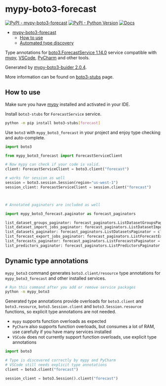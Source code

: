 # mypy-boto3-forecast

[![PyPI - mypy-boto3-forecast](https://img.shields.io/pypi/v/mypy-boto3-forecast.svg?color=blue)](https://pypi.org/project/mypy-boto3-forecast)
[![PyPI - Python Version](https://img.shields.io/pypi/pyversions/mypy-boto3-forecast.svg?color=blue)](https://pypi.org/project/mypy-boto3-forecast)
[![Docs](https://img.shields.io/readthedocs/mypy-boto3-builder.svg?color=blue)](https://mypy-boto3-builder.readthedocs.io/)

- [mypy-boto3-forecast](#mypy-boto3-forecast)
  - [How to use](#how-to-use)
  - [Automated type discovery](#automated-type-discovery)

Type annotations for
[boto3.ForecastService 1.14.0](https://boto3.amazonaws.com/v1/documentation/api/1.14.0/reference/services/forecast.html#ForecastService) service
compatible with [mypy](https://github.com/python/mypy), [VSCode](https://code.visualstudio.com/),
[PyCharm](https://www.jetbrains.com/pycharm/) and other tools.

Generated by [mypy-boto3-buider 2.0.4](https://github.com/vemel/mypy_boto3_builder).

More information can be found on [boto3-stubs](https://pypi.org/project/boto3-stubs/) page.

## How to use

Make sure you have [mypy](https://github.com/python/mypy) installed and activated in your IDE.

Install `boto3-stubs` for `ForecastService` service.

```bash
python -m pip install boto3-stubs[forecast]
```

Use `boto3` with `mypy_boto3_forecast` in your project and enjoy type checking and auto-complete.

```python
import boto3

from mypy_boto3_forecast import ForecastServiceClient

# Now mypy can check if your code is valid.
client: ForecastServiceClient = boto3.client("forecast")

# works for session as well
session = boto3.session.Session(region="us-west-1")
session_client: ForecastServiceClient = session.client("forecast")



# Annotated paginators are included as well

import mypy_boto3_forecast.paginator as forecast_paginators

list_dataset_groups_paginator: forecast_paginators.ListDatasetGroupsPaginator = client.get_paginator("list_dataset_groups")
list_dataset_import_jobs_paginator: forecast_paginators.ListDatasetImportJobsPaginator = client.get_paginator("list_dataset_import_jobs")
list_datasets_paginator: forecast_paginators.ListDatasetsPaginator = client.get_paginator("list_datasets")
list_forecast_export_jobs_paginator: forecast_paginators.ListForecastExportJobsPaginator = client.get_paginator("list_forecast_export_jobs")
list_forecasts_paginator: forecast_paginators.ListForecastsPaginator = client.get_paginator("list_forecasts")
list_predictors_paginator: forecast_paginators.ListPredictorsPaginator = client.get_paginator("list_predictors")
```

## Dynamic type annotations

`mypy_boto3` command generates `boto3.client/resource` type annotations for
`mypy_boto3_forecast` and other installed services.

```bash
# Run this command after you add or remove service packages
python -m mypy_boto3
```

Generated type annotations provide overloads for `boto3.client` and `boto3.resource`,
`boto3.Session.client` and `boto3.Session.resource` functions,
so explicit type annotations are not needed.

- `mypy` supports function overloads as expected
- `PyCharm` also supports function overloads, but consumes a lot of RAM, use carefully if you have many services installed
- `VSCode` does not currently support function overloads, use explicit type annotations

```python
import boto3

# Type is discovered correctly by mypy and PyCharm
# VSCode still needs explicit type annotations
client = boto3.client("forecast")

session_client = boto3.Session().client("forecast")
```